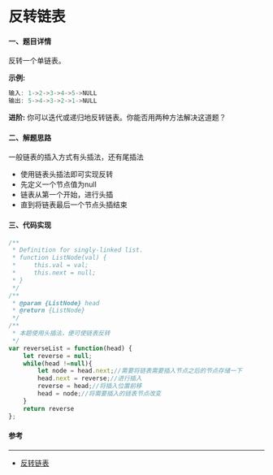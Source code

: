 # 反转链表

#### 一、题目详情

反转一个单链表。 

**示例:**

```javascript
输入: 1->2->3->4->5->NULL
输出: 5->4->3->2->1->NULL
```

 **进阶:**
你可以迭代或递归地反转链表。你能否用两种方法解决这道题？ 

#### 二、解题思路

一般链表的插入方式有头插法，还有尾插法

* 使用链表头插法即可实现反转
*  先定义一个节点值为null
* 链表从第一个开始，进行头插
* 直到将链表最后一个节点头插结束

#### 三、代码实现

```javascript
/**
 * Definition for singly-linked list.
 * function ListNode(val) {
 *     this.val = val;
 *     this.next = null;
 * }
 */
/**
 * @param {ListNode} head
 * @return {ListNode}
 */
/**
 * 本题使用头插法，便可使链表反转
 */
var reverseList = function(head) {
    let reverse = null;
    while(head !=null){
        let node = head.next;//需要将链表需要插入节点之后的节点存储一下
        head.next = reverse;//进行插入
        reverse = head;//将插入位置前移
        head = node;//将需要插入的链表节点改变
    }
    return reverse
};
```



#### 参考

***

* [反转链表](https://mp.weixin.qq.com/s/JYOCYsfTLAavvPwWkWpHLA)



